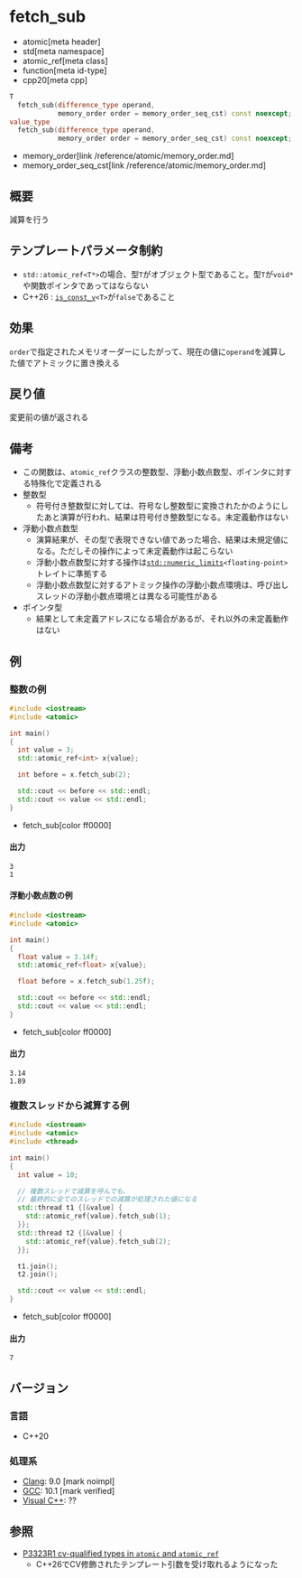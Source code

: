 # fetch_sub
* atomic[meta header]
* std[meta namespace]
* atomic_ref[meta class]
* function[meta id-type]
* cpp20[meta cpp]

```cpp
T
  fetch_sub(difference_type operand,
            memory_order order = memory_order_seq_cst) const noexcept; // (1) C++20
value_type
  fetch_sub(difference_type operand,
            memory_order order = memory_order_seq_cst) const noexcept; // (1) C++26
```
* memory_order[link /reference/atomic/memory_order.md]
* memory_order_seq_cst[link /reference/atomic/memory_order.md]

## 概要
減算を行う


## テンプレートパラメータ制約
- `std::atomic_ref<T*>`の場合、型`T`がオブジェクト型であること。型`T`が`void*`や関数ポインタであってはならない
- C++26 : [`is_const_v`](/reference/type_traits/is_const.md)`<T>`が`false`であること


## 効果
`order`で指定されたメモリオーダーにしたがって、現在の値に`operand`を減算した値でアトミックに置き換える


## 戻り値
変更前の値が返される


## 備考
- この関数は、`atomic_ref`クラスの整数型、浮動小数点数型、ポインタに対する特殊化で定義される
- 整数型
    - 符号付き整数型に対しては、符号なし整数型に変換されたかのようにしたあと演算が行われ、結果は符号付き整数型になる。未定義動作はない
- 浮動小数点数型
    - 演算結果が、その型で表現できない値であった場合、結果は未規定値になる。ただしその操作によって未定義動作は起こらない
    - 浮動小数点数型に対する操作は[`std::numeric_limits`](/reference/limits/numeric_limits.md)`<floating-point>`トレイトに準拠する
    - 浮動小数点数型に対するアトミック操作の浮動小数点環境は、呼び出しスレッドの浮動小数点環境とは異なる可能性がある
- ポインタ型
    - 結果として未定義アドレスになる場合があるが、それ以外の未定義動作はない


## 例
### 整数の例
```cpp example
#include <iostream>
#include <atomic>

int main()
{
  int value = 3;
  std::atomic_ref<int> x{value};

  int before = x.fetch_sub(2);

  std::cout << before << std::endl;
  std::cout << value << std::endl;
}
```
* fetch_sub[color ff0000]

#### 出力
```
3
1
```

#### 浮動小数点数の例
```cpp example
#include <iostream>
#include <atomic>

int main()
{
  float value = 3.14f;
  std::atomic_ref<float> x{value};

  float before = x.fetch_sub(1.25f);

  std::cout << before << std::endl;
  std::cout << value << std::endl;
}
```
* fetch_sub[color ff0000]

#### 出力
```
3.14
1.89
```

### 複数スレッドから減算する例
```cpp example
#include <iostream>
#include <atomic>
#include <thread>

int main()
{
  int value = 10;

  // 複数スレッドで減算を呼んでも、
  // 最終的に全てのスレッドでの減算が処理された値になる
  std::thread t1 {[&value] {
    std::atomic_ref{value}.fetch_sub(1);
  }};
  std::thread t2 {[&value] {
    std::atomic_ref{value}.fetch_sub(2);
  }};

  t1.join();
  t2.join();

  std::cout << value << std::endl;
}
```
* fetch_sub[color ff0000]

#### 出力
```
7
```

## バージョン
### 言語
- C++20

### 処理系
- [Clang](/implementation.md#clang): 9.0 [mark noimpl]
- [GCC](/implementation.md#gcc): 10.1 [mark verified]
- [Visual C++](/implementation.md#visual_cpp): ??


## 参照
- [P3323R1 cv-qualified types in `atomic` and `atomic_ref`](https://open-std.org/jtc1/sc22/wg21/docs/papers/2024/p3323r1.html)
    - C++26でCV修飾されたテンプレート引数を受け取れるようになった
